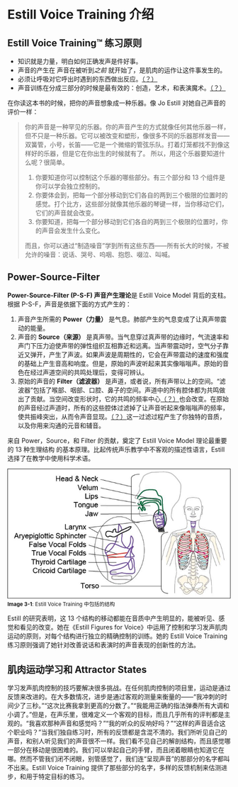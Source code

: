 # Estill Voice Training 介绍

## Estill Voice Training™ 练习原则
- 知识就是力量，明白如何正确发声是件好事。
- 声音的产生在 声音在被听到*之前* 就开始了，是肌肉的运作让这件事发生的。
- 必须让呼吸对它呼出时遇到的东西做出反应。[（？）](issues.md#1)
- 声音训练在分成三部分的时候是最有效的：创造，艺术，和表演魔术。[（？）](issues.md#1)

在你读这本书的时候，把你的声音想象成一种乐器。像 Jo Estill 对她自己声音的评价一样：

> 你的声音是一种罕见的乐器。你的声音产生的方式就像任何其他乐器一样，但不只是一种乐器。它可以被改变和塑形，像很多不同的乐器那样发音——双簧管，小号，长笛——它是一个微缩的管弦乐队。打着灯笼都找不到像这样好的乐器，但是它在你出生的时候就有了。
> 所以，用这个乐器要知道什么呢？很简单。
> 1. 你要知道你可以控制这个乐器的哪些部分。有三个部分和 13 个组件是你可以学会独立控制的。
> 2. 你要体会到，把每一个部分移动到它们各自的两到三个极限的位置时的感觉。打个比方，这些部分就像其他乐器的琴键一样，当你移动它们，它们的声音就会改变。
> 3. 你要知道，把每一个部分移动到它们各自的两到三个极限的位置时，你的声音会发生什么变化。  
> 
> 而且，你可以通过“制造噪音”学到所有这些东西——所有长大的时候，不被允许的噪音：说话、哭号、呜咽、抱怨、啜泣、叫喊。

## Power-Source-Filter

**Power-Source-Filter (P-S-F) 声音产生理论**是 Estill Voice Model 背后的支柱。根据 P-S-F，声音是依据下面的方式产生的：

1. 声音产生所需的 **Power（力量）** 是气息。肺部产生的气息变成了让真声带震动的能量。
2. 声音的 **Source（来源）** 是真声带。当气息穿过真声带的边缘时，气流速率和声门下压力迫使声带的弹性组织互相靠近和远离。当声带震动时，空气分子靠近又弹开，产生了声波。如果声波是周期性的，它会在声带震动的速度和强度的基础上产生音高和响度。但是，原始的声波听起来其实像嗡嗡声。原始的音色在经过声道空间的共鸣处理后，变得可辨认。
3. 原始的声音的 **Filter（滤波器）** 是声道，或者说，所有声带以上的空间。“滤波器”包括了喉部、咽部、口腔、鼻子的空间。声道中的所有腔体都为共鸣做出了贡献。当空间改变形状时，它的共鸣的频率中心[（？）](issues.md#2)也会改变。在原始的声音经过声道时，所有的这些腔体过滤掉了让声音听起来像嗡嗡声的频率，使共振峰突出，从而令声音显现。[（？）](issues.md#2)这一过滤过程产生了你独特的音质，以及你用来沟通的元音和辅音。

来自 Power，Source，和 Filter 的贡献，奠定了 Estill Voice Model 理论最重要的 13 种生理结构 的基本原理。比起传统声乐教学中不客观的描述性语言，Estill 选择了在教学中使用科学术语。  

![**Image 3-1**: Estill Voice Training 中包括的结构](images/evt/00027.jpeg)  
<small>**Image 3-1**: Estill Voice Training 中包括的结构</small>

Estill 的研究表明，这 13 个结构的移动都能在音质中产生明显的，能被听见、感觉和看见的改变。她在《Estill Figures for Voice》中运用了控制和学习发声肌肉运动的原则，对每个结构进行独立的精确控制的训练。她的 Estill Voice Training 练习原则强调了她针对改善说话和表演时的声音表现的创新性的方法。  

## 肌肉运动学习和 Attractor States

学习发声肌肉控制的技巧要解决很多挑战。在任何肌肉控制的项目里，运动是通过反馈来改进的。在大多数情况，进步是通过客观的测量来衡量的——“我冲刺的时间少了三秒。”“这次比赛我拿到更高的分数了。”“我能用正确的指法弹奏所有大调和小调了。”但是，在声乐里，很难定义一个客观的目标，而且几乎所有的评判都是主观的。“我喜欢那种声音和感觉吗？”“我的听众的反响好吗？”“这样的声音适合这个职业吗？”当我们独自练习时，所有的反馈都是含混不清的。我们所听见自己的声音，和别人听见我们的声音很不一样。我们看不见自己的解剖结构，而且感觉哪一部分在移动是很困难的。我们可以举起自己的手臂，而且闭着眼睛也知道它在哪。然而不管我们闭不闭眼，别管感觉了，我们连“呈现声音”的那部分的名字都叫不出来。Estill Voice Training 提供了那些部分的名字，多样的反馈机制来估测进步，和用于特定目标的练习。
